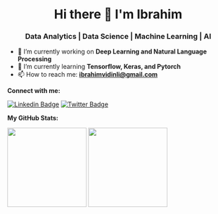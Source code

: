 <h1 align="center">Hi there 👋 I'm Ibrahim</h1>
<h3 align="center">Data Analytics | Data Science | Machine Learning | AI</h3>

- 🔭 I’m currently working on **Deep Learning and Natural Language Processing**
- 🌱 I’m currently learning **Tensorflow, Keras, and Pytorch**
- 📫 How to reach me: **ibrahimvidinli@gmail.com**

**Connect with me:**

 [![Linkedin Badge](https://img.shields.io/badge/-LinkedIn-0e76a8?style=flat-square&logo=Linkedin&logoColor=white)](https://linkedin.com/in/ibrahimvidinli)
 [![Twitter Badge](https://img.shields.io/badge/-Twitter-00acee?style=flat-square&logo=Twitter&logoColor=white)](https://twitter.com/ibrahimvid)

**My GitHub Stats:**

<!-- 
![Metrics](https://metrics.lecoq.io/ibrahimvid?template=classic&languages=1&languages.colors=github&languages.threshold=0%25&config.timezone=America%2FLos_Angeles)
-->

<p>
  <img height="180em" src="https://github-readme-stats.vercel.app/api?username=ibrahimvid&show_icons=true&hide_border=true&&count_private=true&include_all_commits=true" />
  <img height="180em" src="https://github-readme-stats.vercel.app/api/top-langs/?username=ibrahimvid&show_icons=true&hide_border=true&layout=compact&langs_count=8"/>
</p>

